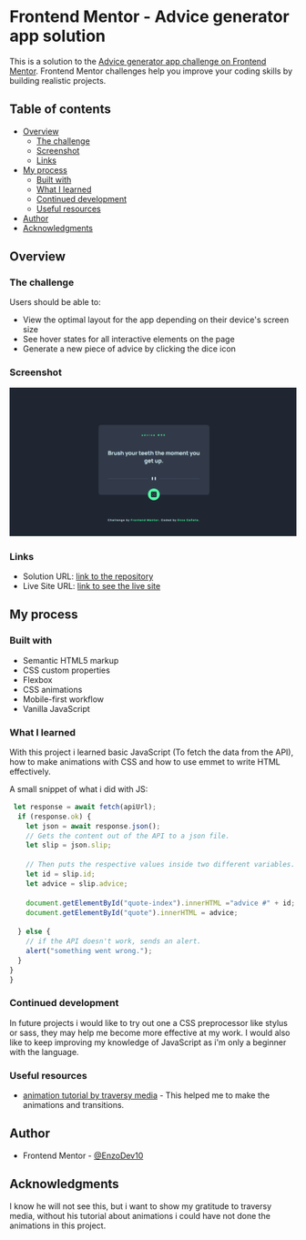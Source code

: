 # Frontend Mentor - Advice generator app solution

This is a solution to the [Advice generator app challenge on Frontend Mentor](https://www.frontendmentor.io/challenges/advice-generator-app-QdUG-13db). Frontend Mentor challenges help you improve your coding skills by building realistic projects.

## Table of contents

- [Overview](#overview)
  - [The challenge](#the-challenge)
  - [Screenshot](#screenshot)
  - [Links](#links)
- [My process](#my-process)
  - [Built with](#built-with)
  - [What I learned](#what-i-learned)
  - [Continued development](#continued-development)
  - [Useful resources](#useful-resources)
- [Author](#author)
- [Acknowledgments](#acknowledgments)


## Overview

### The challenge

Users should be able to:

- View the optimal layout for the app depending on their device's screen size
- See hover states for all interactive elements on the page
- Generate a new piece of advice by clicking the dice icon

### Screenshot

![image of the site](images/screenshot.png)


### Links

- Solution URL: [link to the repository](https://github.com/EnzoDev10/advice-generator/tree/main)
- Live Site URL: [link to see the live site](https://enzodev10.github.io/advice-generator/)

## My process

### Built with

- Semantic HTML5 markup
- CSS custom properties
- Flexbox
- CSS animations
- Mobile-first workflow
- Vanilla JavaScript


### What I learned

With this project i learned basic JavaScript (To fetch the data from the API), how to make animations with CSS and how to use  emmet to write HTML effectively.

A small snippet of what i did with JS:

```js
 let response = await fetch(apiUrl);
  if (response.ok) {
    let json = await response.json();
    // Gets the content out of the API to a json file.
    let slip = json.slip;

    // Then puts the respective values inside two different variables.
    let id = slip.id;
    let advice = slip.advice;

    document.getElementById("quote-index").innerHTML ="advice #" + id;
    document.getElementById("quote").innerHTML = advice;

  } else {
    // if the API doesn't work, sends an alert.
    alert("something went wrong.");
  }
}
}
```

### Continued development

In future projects i would like to try out one a CSS preprocessor like stylus or sass, they may help me become more effective at my work. I would also like to keep improving my knowledge of JavaScript as i'm only a beginner with the language.

### Useful resources

- [animation tutorial by traversy media](https://youtu.be/zHUpx90NerM?si=PJNOAITKkac2V5sd) - This helped me to make the animations and transitions.

## Author

- Frontend Mentor - [@EnzoDev10](https://www.frontendmentor.io/profile/EnzoDev10)


## Acknowledgments

I know he will not see this, but i want to show my gratitude to traversy media, without his tutorial about animations i could have not done the animations in this project.
